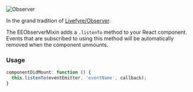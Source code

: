 ![Observer](http://wiki.teamliquid.net/starcraft/images2/d/d3/Observer.png)

In the grand tradition of [Livefyre/Observer](https://github.com/Livefyre/Observer).

The EEObserverMixin adds a `.listenTo` method to your React component. Events that are subscribed to using this method will be automatically removed when the component unmounts.

### Usage

```js
componentDidMount: function () {
  this.listenTo(eventEmitter, 'eventName', callback);
}
```
